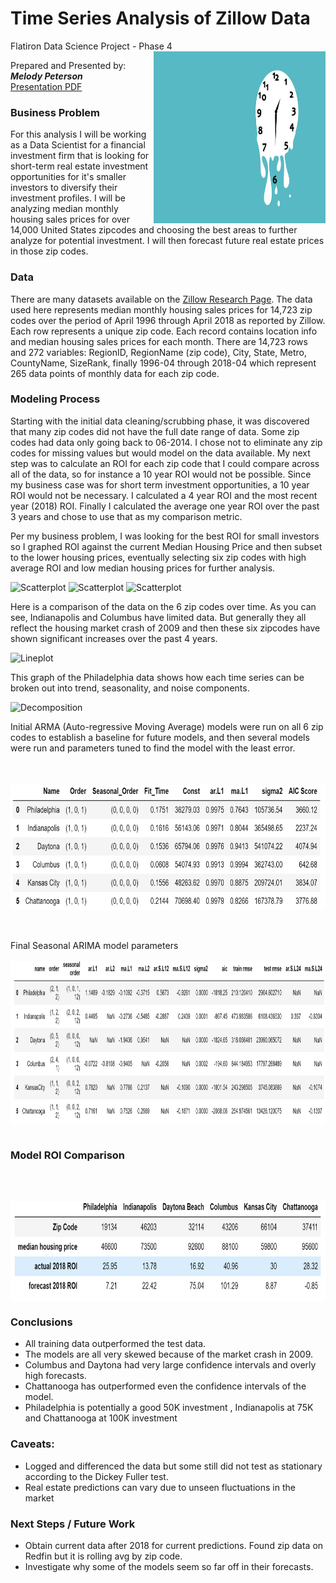 # Time Series Analysis of Zillow Data
Flatiron Data Science Project - Phase 4
<img src= 
"Images/melting_clock.jpg" 
         alt="Melting Clock Image" 
         align="right"
         width="275" height="275"> 
         
<!---Photo by Kevork Kurdoghlian on Unsplash--->       
<!---<span>Photo by <a href="https://unsplash.com/@pedroplus?utm_source=unsplash&amp;utm_medium=referral&amp;utm_content=creditCopyText">Pedro da Silva</a> on <a href="https://unsplash.com/s/photos/stop-sign?utm_source=unsplash&amp;utm_medium=referral&amp;utm_content=creditCopyText">Unsplash</a></span>--->
Prepared and Presented by:  **_Melody Peterson_**  
[Presentation PDF](https://github.com/melodygr/Classification_Project/blob/main/Terry%20Stop%20Presentation.pdf "Presentation PDF")

### Business Problem    
For this analysis I will be working as a Data Scientist for a financial investment firm that is looking for short-term real estate investment opportunities for it's smaller investors to diversify their investment profiles.  I will be analyzing median monthly housing sales prices for over 14,000 United States zipcodes and choosing the best areas to further analyze for potential investment. I will then forecast future real estate prices in those zip codes.   

### Data    
There are many datasets available on the [Zillow Research Page](https://www.zillow.com/research/data/).  The data used here represents median monthly housing sales prices for 14,723 zip codes over the period of April 1996 through April 2018 as reported by Zillow.  Each row represents a unique zip code. Each record contains location info and median housing sales prices for each month.  There are 14,723 rows and 272 variables: RegionID, RegionName (zip code), City, State, Metro, CountyName, SizeRank, finally 1996-04 through 2018-04 which represent 265 data points of monthly data for each zip code.  

### Modeling Process
Starting with the initial data cleaning/scrubbing phase, it was discovered that many zip codes did not have the full date range of data.  Some zip codes had data only going back to 06-2014.  I chose not to eliminate any zip codes for missing values but would model on the data available.  My next step was to calculate an ROI for each zip code that I could compare across all of the data, so for instance a 10 year ROI would not be possible.  Since my business case was for short term investment opportunities, a 10 year ROI would not be necessary.  I calculated a 4 year ROI and the most recent year (2018) ROI.  Finally I calculated the average one year ROI over the past 3 years and chose to use that as my comparison metric.  

Per my business problem, I was looking for the best ROI for small investors so I graphed ROI against the current Median Housing Price and then subset to the lower housing prices, eventually selecting six zip codes with high average ROI and low median housing prices for further analysis.  

![Scatterplot](https://github.com/melodygr/dsc-phase-4-project/blob/main/Images/scatterplot2.png "ROI vs Median House Price")
![Scatterplot](https://github.com/melodygr/dsc-phase-4-project/blob/main/Images/scatterplot3.png "ROI vs Median House Price")
![Scatterplot](https://github.com/melodygr/dsc-phase-4-project/blob/main/Images/scatterplot4.png "ROI vs Median House Price")

Here is a comparison of the data on the 6 zip codes over time.  As you can see, Indianapolis and Columbus have limited data.  But generally they all reflect the housing market crash of 2009 and then these six zipcodes have shown significant increases over the past 4 years.

![Lineplot](https://github.com/melodygr/dsc-phase-4-project/blob/main/Images/lineplotallzips.png "ROI vs Median House Price")

This graph of the Philadelphia data shows how each time series can be broken out into trend, seasonality, and noise components.  

![Decomposition](https://github.com/melodygr/dsc-phase-4-project/blob/main/Images/decomposition.png "ROI vs Median House Price")

Initial ARMA (Auto-regressive Moving Average) models were run on all 6 zip codes to establish a baseline for future models, and then several models were run and parameters tuned to find the model with the least error.
<br />  
<br />  
<img src= 
"Images/baseline.png" 
         alt="Baseline Models" 
         align="center"
         width="700" height="200">   
 
<br />  
<br />  
Final Seasonal ARIMA model parameters  
<br />  
<br />  
<img src= 
"Images/final_model_params.png" 
         alt="Final Models" 
         align="center"
         width="900" height="260">            
         
<br />  
<br />  

### Model ROI Comparison  
<br />  
<br />  
  
<img src= 
"Images/final_model_forecast_ROI.png" 
         alt="Final Models" 
         align="center"
         width="700" height="160">  

### Conclusions  

* All training data outperformed the test data.
* The models are all very skewed because of the market crash in 2009.
* Columbus and Daytona had very large confidence intervals and overly high forecasts.
* Chattanooga has outperformed even the confidence intervals of the model.
* Philadelphia is potentially a good 50K investment , Indianapolis at 75K and Chattanooga at 100K investment
  
### Caveats:  
  
* Logged and differenced the data but some still did not test as stationary according to the Dickey Fuller test.
* Real estate predictions can vary due to unseen fluctuations in the market  
  
### Next Steps / Future Work  
  
* Obtain current data after 2018 for current predictions. Found zip data on Redfin but it is rolling avg by zip code.
* Investigate why some of the models seem so far off in their forecasts.

